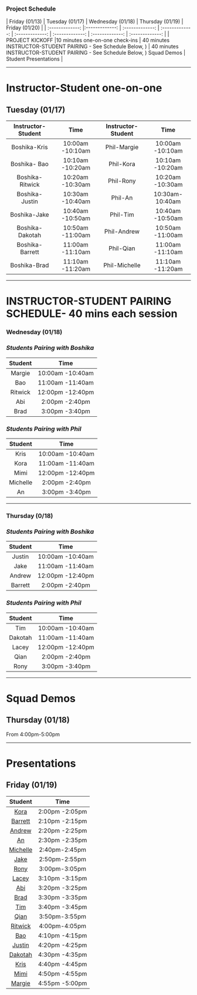 ### **Project Schedule**

| Friday (01/13)         | Tuesday (01/17)         | Wednesday (01/18)                 | Thursday (01/19)         | Friday (01/20) | 
| :-------------: |:-------------:   | :-------------:     | :-------------:   | :-------------: | :-------------: | :-------------: |  :-------------: |
| PROJECT KICKOFF |10 minutes one-on-one check-ins | 40 minutes INSTRUCTOR-STUDENT PAIRING - See Schedule Below, )  | 40 minutes INSTRUCTOR-STUDENT PAIRING - See Schedule Below, ) Squad Demos | Student Presentations  |  

---

# **Instructor-Student one-on-one**
## **Tuesday (01/17)**            
| Instructor-Student | Time | Instructor-Student | Time |  
|:-------------: | :-------------: |:-------------: |:-------------: |
| Boshika-Kris | 10:00am -10:10am | Phil-Margie | 10:00am -10:10am |  
| Boshika- Bao | 10:10am -10:20am | Phil-Kora | 10:10am -10:20am |
| Boshika-Ritwick | 10:20am -10:30am | Phil-Rony | 10:20am -10:30am |
| Boshika-Justin | 10:30am -10:40am | Phil-An | 10:30am-10:40am  |
| Boshika-Jake | 10:40am -10:50am | Phil-Tim | 10:40am -10:50am |  
| Boshika-Dakotah | 10:50am -11:00am | Phil-Andrew | 10:50am -11:00am |
| Boshika-Barrett | 11:00am -11:10am  | Phil-Qian | 11:00am -11:10am |
| Boshika-Brad | 11:10am -11:20am | Phil-Michelle | 11:10am -11:20am |

  
---

# **INSTRUCTOR-STUDENT PAIRING SCHEDULE- 40 mins each session**
### **Wednesday (01/18)**
### *Students Pairing with Boshika* 
| Student | Time |  
|:-------------:   | :-------------: | 
| Margie | 10:00am -10:40am |   
| Bao | 11:00am -11:40am |
| Ritwick | 12:00pm -12:40pm |
| Abi | 2:00pm -2:40pm |
| Brad | 3:00pm -3:40pm |

### *Students Pairing with Phil*
| Student | Time |  
|:-------------:   | :-------------: | 
| Kris | 10:00am -10:40am |
| Kora | 11:00am -11:40am |
| Mimi | 12:00pm -12:40pm |
| Michelle | 2:00pm -2:40pm |
| An | 3:00pm -3:40pm |
---

### **Thursday (0/18)**
### *Students Pairing with Boshika* 
| Student | Time |  
|:-------------:   | :-------------: | 
| Justin | 10:00am -10:40am |   
| Jake | 11:00am -11:40am |
| Andrew | 12:00pm -12:40pm |
| Barrett | 2:00pm -2:40pm |

### *Students Pairing with Phil* 
| Student | Time |  
|:-------------:   | :-------------: | 
| Tim | 10:00am -10:40am |
| Dakotah | 11:00am -11:40am |
| Lacey | 12:00pm -12:40pm |
| Qian | 2:00pm -2:40pm |
| Rony | 3:00pm -3:40pm |

---
# **Squad Demos**
## **Thursday (01/18)**
From 4:00pm-5:00pm

---

# **Presentations**
## **Friday (01/19)**
| Student                   | Time |  
|:-------------:            | :-------------: | 
| [Kora][kora-repo]         | 2:00pm -2:05pm |   
| [Barrett][barrett-repo]   | 2:10pm -2:15pm |
| [Andrew][andrew-repo]     | 2:20pm -2:25pm |
| [An][an-repo]             | 2:30pm -2:35pm |
| [Michelle][michelle-repo] | 2:40pm-2:45pm  |
| [Jake][jake-repo]         | 2:50pm-2:55pm  |   
| [Rony][rony-repo]         | 3:00pm-3:05pm  |
| [Lacey][lacey-repo]       | 3:10pm -3:15pm |
| [Abi][abi-repo]           | 3:20pm -3:25pm |
| [Brad][brad-repo]         | 3:30pm -3:35pm |
| [Tim][tim-repo]           | 3:40pm -3:45pm |
| [Qian][qian-repo]         | 3:50pm-3:55pm  |
| [Ritwick][ritwick-repo]   | 4:00pm-4:05pm  |    
| [Bao][bao-repo]           | 4:10pm -4:15pm |
| [Justin][justin-repo]     | 4:20pm -4:25pm |
| [Dakotah][dakotah-repo]   | 4:30pm -4:35pm |
| [Kris][kris-repo]         | 4:40pm -4:45pm |
| [Mimi][mimi-repo]         | 4:50pm -4:55pm |
| [Margie][margie-repo]     | 4:55pm -5:00pm |

[abi-repo]: http://github.com/abimunoz/project_02_crud_app
[an-repo]: http://github.com/secretagentan/project_02_crud_app
[andrew-repo]: http://github.com/amaidah/project_02_crud_app
[bao-repo]: http://github.com/baokhoavu/project_02_crud_app
[barrett-repo]: http://github.com/yeahbq/project_02_crud_app
[brad-repo]: http://github.com/bkmorgan3/project_02_crud_app
[dakotah-repo]: http://github.com/walkerdakotah/project_02_crud_app
[jake-repo]: http://github.com/jmiller-io/project_02_crud_app
[justin-repo]: http://github.com/blizm87/project_02_crud_app
[kora-repo]: http://github.com/trashdaemon/project_02_crud_app
[kris-repo]: http://github.com/Krystneto/project_02_crud_app
[lacey-repo]: http://github.com/lacerbeams/project_02_crud_app
[margie-repo]: http://github.com/margier/project_02_crud_app
[michelle-repo]: http://github.com/miblee/project_02_crud_app
[mimi-repo]: http://github.com/mimischirm/project_02_crud_app
[qian-repo]: http://github.com/Hesai69/project_02_crud_app
[ritwick-repo]: http://github.com/ritz1337/project_02_crud_app
[rony-repo]: http://github.com/ronyarmas/project_02_crud_app
[tim-repo]: http://github.com/crimclark/project_02_crud_app
